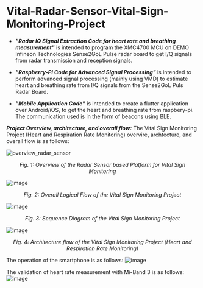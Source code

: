 # Vital-Radar-Sensor-Vital-Sign-Monitoring-Project

- ***"Radar IQ Signal Extraction Code for heart rate and breathing measurement"*** is intended to program the XMC4700 MCU on DEMO Infineon Technologies Sense2GoL Pulse radar board to get I/Q signals from radar transmission and reception signals.

- ***"Raspberry-Pi Code for Advanced Signal Processing"*** is intended to perform advanced signal processing (mainly using VMD) to estimate heart and breathing rate from I/Q signals from the Sense2GoL Puls Radar Board.

- ***"Mobile Application Code"*** is intended to create a flutter application over Android/iOS, to get the heart and breathing rate from raspbery-pi. The communication used is in the form of beacons using BLE.

***Project Overview, architecture, and overall flow:***
The Vital Sign Monitoring Project (Heart and Respiration Rate Monitoring) overvire, archtecture, and overall flow is as follows:

![overview_radar_sensor](https://user-images.githubusercontent.com/60351044/208501403-255fe521-7c6f-473a-b36a-dcfab65e5b4d.png)
<p align="center">
  <em>Fig. 1: Overview of the Radar Sensor based Platform for Vital Sign Monitoring</em>  
</p>

![image](https://user-images.githubusercontent.com/47445756/189482335-ecb69b67-5282-402b-89de-fa624ecdc8cf.png)
<p align="center">
  <em>Fig. 2: Overall Logical Flow of the Vital Sign Monitoring Project</em>  
</p>

![image](https://user-images.githubusercontent.com/47445756/189482345-42dc5205-8873-4c0d-a802-9330b4ee4eac.png)
<p align="center">
  <em>Fig. 3: Sequence Diagram of the Vital Sign Monitoring Project</em>  
</p>

![image](https://user-images.githubusercontent.com/47445756/189482367-0ec0985c-0597-4574-ab69-bfaf3e52761b.png)
<p align="center">
  <em>Fig. 4: Architecture flow of the Vital Sign Monitoring Project (Heart and Respiration Rate Monitoring)</em>  
</p>

The operation of the smartphone is as follows:
![image](https://user-images.githubusercontent.com/47445756/189482452-7cd9d83d-85c6-4413-95ab-1fc5759e92a0.png)


The validation of heart rate measurement with Mi-Band 3 is as follows:
![image](https://user-images.githubusercontent.com/47445756/189482463-cd7ec2db-b2d8-4b48-b2dc-888c21128c6d.png)
